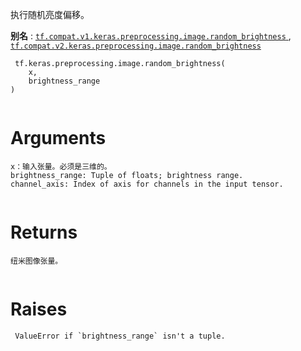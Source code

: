 执行随机亮度偏移。

**别名** : [ `tf.compat.v1.keras.preprocessing.image.random_brightness` ](/api_docs/python/tf/keras/preprocessing/image/random_brightness), [ `tf.compat.v2.keras.preprocessing.image.random_brightness` ](/api_docs/python/tf/keras/preprocessing/image/random_brightness)

```
 tf.keras.preprocessing.image.random_brightness(
    x,
    brightness_range
)
 
```

# Arguments


```
x：输入张量。必须是三维的。
brightness_range: Tuple of floats; brightness range.
channel_axis: Index of axis for channels in the input tensor.
 
```

# Returns


```
纽米图像张量。
 
```

# Raises


```
 ValueError if `brightness_range` isn't a tuple.
 
```

